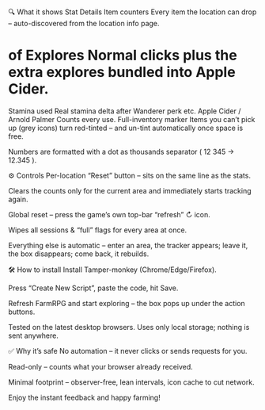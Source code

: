 🔍 What it shows
Stat	Details
Item counters	Every item the location can drop – auto-discovered from the location info page.
# of Explores	Normal clicks plus the extra explores bundled into Apple Cider.
Stamina used	Real stamina delta after Wanderer perk etc.
Apple Cider / Arnold Palmer	Counts every use.
Full-inventory marker	Items you can’t pick up (grey icons) turn red-tinted – and un-tint automatically once space is free.

Numbers are formatted with a dot as thousands separator ( 12 345 → 12.345 ).

⚙️ Controls
Per-location “Reset” button – sits on the same line as the stats.

Clears the counts only for the current area and immediately starts tracking again.

Global reset – press the game’s own top-bar “refresh” ↻ icon.

Wipes all sessions & “full” flags for every area at once.

Everything else is automatic – enter an area, the tracker appears; leave it, the box disappears; come back, it rebuilds.

🛠️ How to install
Install Tamper-monkey (Chrome/Edge/Firefox).

Press “Create New Script”, paste the code, hit Save.

Refresh FarmRPG and start exploring – the box pops up under the action buttons.

Tested on the latest desktop browsers. Uses only local storage; nothing is sent anywhere.

✅ Why it’s safe
No automation – it never clicks or sends requests for you.

Read-only – counts what your browser already received.

Minimal footprint – observer-free, lean intervals, icon cache to cut network.

Enjoy the instant feedback and happy farming!
